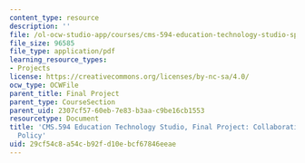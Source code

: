 ```yaml
---
content_type: resource
description: ''
file: /ol-ocw-studio-app/courses/cms-594-education-technology-studio-spring-2019/29cf54c8a54cb92fd10ebcf67846eeae_MITCMS_594S19_final_textbook.pdf
file_size: 96585
file_type: application/pdf
learning_resource_types:
- Projects
license: https://creativecommons.org/licenses/by-nc-sa/4.0/
ocw_type: OCWFile
parent_title: Final Project
parent_type: CourseSection
parent_uid: 2307cf57-60eb-7e83-b3aa-c9be16cb1553
resourcetype: Document
title: 'CMS.594 Education Technology Studio, Final Project: Collaborative Textbook
  Policy'
uid: 29cf54c8-a54c-b92f-d10e-bcf67846eeae
---
```


